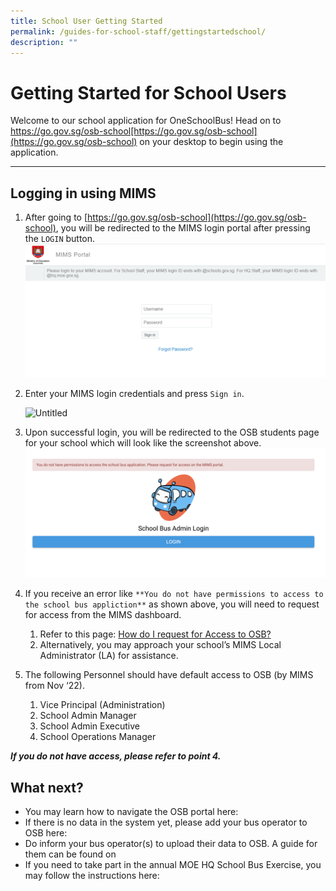 ```yaml
---
title: School User Getting Started
permalink: /guides-for-school-staff/gettingstartedschool/
description: ""
---
```

Getting Started for School Users
================================

Welcome to our school application for OneSchoolBus! Head on to  https://go.gov.sg/osb-school[https://go.gov.sg/osb-school](https://go.gov.sg/osb-school) on your desktop to begin using the application.

* * *

Logging in using MIMS
---------------------

1.  After going to [https://go.gov.sg/osb-school](https://go.gov.sg/osb-school), you will be redirected to the MIMS login portal after pressing the `LOGIN` button.
![](/images/mimsloginpage.png)

2.  Enter your MIMS login credentials and press `Sign in`.
    
    ![Untitled](https://s3-us-west-2.amazonaws.com/secure.notion-static.com/aa2e9cb2-c2de-43f5-b7b2-d7612306c676/Untitled.png)
    
3.  Upon successful login, you will be redirected to the OSB students page for your school which will look like the screenshot above.
![](/images/osbschoolloginissue.png)
    
4.  If you receive an error like `**You do not have permissions to access to the school bus appliction**` as shown above, you will need to request for access from the MIMS dashboard.
    
    1.  Refer to this page: [How do I request for Access to OSB?](https://www.notion.so/How-do-I-request-for-Access-to-OSB-c530d27cc2524d10ab83ad07c3e3b1c5?pvs=21)
    2.  Alternatively, you may approach your school’s MIMS Local Administrator (LA) for assistance.
5.  The following Personnel should have default access to OSB (by MIMS from Nov ‘22).
    
    1.  Vice Principal (Administration)
    2.  School Admin Manager
    3.  School Admin Executive
    4.  School Operations Manager

_************************If you do not have access, please refer to point 4.************************_

What next?
----------

*   You may learn how to navigate the OSB portal here: 
*   If there is no data in the system yet, please add your bus operator to OSB here: 
*   Do inform your bus operator(s) to upload their data to OSB. A guide for them can be found on 
*   If you need to take part in the annual MOE HQ School Bus Exercise, you may follow the instructions here: